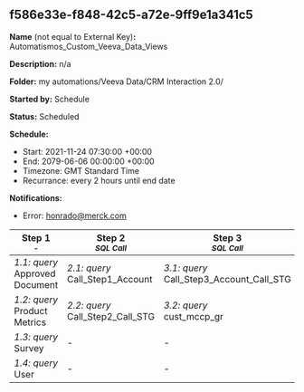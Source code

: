 ## f586e33e-f848-42c5-a72e-9ff9e1a341c5

**Name** (not equal to External Key)**:** Automatismos_Custom_Veeva_Data_Views

**Description:** n/a

**Folder:** my automations/Veeva Data/CRM Interaction 2.0/

**Started by:** Schedule

**Status:** Scheduled

**Schedule:**

* Start: 2021-11-24 07:30:00 +00:00
* End: 2079-06-06 00:00:00 +00:00
* Timezone: GMT Standard Time
* Recurrance: every 2 hours until end date

**Notifications:**

* Error: honrado@merck.com

| Step 1<br>_<small>-</small>_ | Step 2<br>_<small>SQL Call</small>_ | Step 3<br>_<small>SQL Call</small>_ | Step 4<br>_<small>SQL call</small>_ | Step 5<br>_<small>-</small>_ | Step 6<br>_<small>-</small>_ |
| --- | --- | --- | --- | --- | --- |
| _1.1: query_<br>Approved Document | _2.1: query_<br>Call_Step1_Account | _3.1: query_<br>Call_Step3_Account_Call_STG | _4.1: query_<br>Call_Step4_Account_Call_Detail_STG | _5.1: query_<br>Call_GR_FINAL | _6.1: query_<br>custom_assigned_rep |
| _1.2: query_<br>Product Metrics | _2.2: query_<br>Call_Step2_Call_STG | _3.2: query_<br>cust_mccp_gr | _4.2: query_<br>cust_clicks_Approved_Emails_GR | _5.2: query_<br>Sample Order | _6.2: query_<br>custom_last_SurveyResponses |
| _1.3: query_<br>Survey | - | - | - | _5.3: query_<br>CLM Call | _6.3: query_<br>custom_Multichannel_consent |
| _1.4: query_<br>User | - | - | - | - | - |
